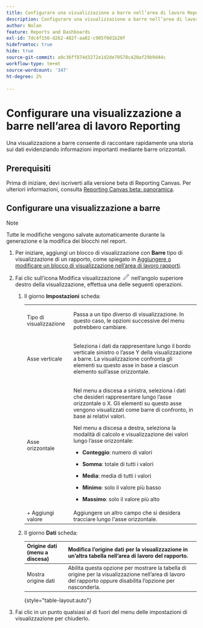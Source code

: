 ```yaml
---
title: Configurare una visualizzazione a barre nell’area di lavoro Reporting
description: Configurare una visualizzazione a barre nell’area di lavoro Reporting
author: Nolan
feature: Reports and Dashboards
exl-id: 7dc4f156-d262-482f-aa82-c905f0d1b20f
hidefromtoc: true
hide: true
source-git-commit: a9c36ff874d3272e1d2de70578c420af29b9d44c
workflow-type: tm+mt
source-wordcount: '347'
ht-degree: 2%

---
```



# Configurare una visualizzazione a barre nell’area di lavoro Reporting

Una visualizzazione a barre consente di raccontare rapidamente una storia sui dati evidenziando informazioni importanti mediante barre orizzontali.

## Prerequisiti

Prima di iniziare, devi iscriverti alla versione beta di Reporting Canvas. Per ulteriori informazioni, consulta [Reporting Canvas beta: panoramica](/help/quicksilver/product-announcements/betas/canvas-dashboards-beta/reporting-canvas-beta-overview.md).

## Configurare una visualizzazione a barre

>[!NOTE]
>
>Tutte le modifiche vengono salvate automaticamente durante la generazione e la modifica dei blocchi nel report.

1. Per iniziare, aggiungi un blocco di visualizzazione con **Barre** tipo di visualizzazione di un rapporto, come spiegato in [Aggiungere o modificare un blocco di visualizzazione nell’area di lavoro rapporti](../../../reports-and-dashboards/reporting-canvas/visualization-blocks/add-or-edit-report-visualization.md).

1. Fai clic sull’icona Modifica visualizzazione ![](assets/edit-icon.png) nell’angolo superiore destro della visualizzazione, effettua una delle seguenti operazioni.

   1. Il giorno **Impostazioni** scheda:

      <table style="table-layout:auto">
       <col>
       <col>
       <tbody>
        <tr>
         <td role="rowheader">Tipo di visualizzazione</td>
         <td><p>Passa a un tipo diverso di visualizzazione. In questo caso, le opzioni successive del menu potrebbero cambiare.</p></td>
        </tr>
        <tr>
         <td role="rowheader">Asse verticale</td>
         <td><p>Seleziona i dati da rappresentare lungo il bordo verticale sinistro o l’asse Y della visualizzazione a barre. La visualizzazione confronta gli elementi su questo asse in base a ciascun elemento sull’asse orizzontale.</p></td>
        </tr>
        <tr>
         <td role="rowheader">Asse orizzontale</td>
         <td><p>Nel menu a discesa a sinistra, seleziona i dati che desideri rappresentare lungo l’asse orizzontale o X. Gli elementi su questo asse vengono visualizzati come barre di confronto, in base ai relativi valori.</p><p>Nel menu a discesa a destra, seleziona la modalità di calcolo e visualizzazione dei valori lungo l’asse orizzontale:</p>
          <ul>
           <li><p><b>Conteggio</b>: numero di valori</p></li>
           <li><p><b>Somma</b>: totale di tutti i valori </p></li>
           <li><p><b>Media</b>: media di tutti i valori</p></li>
           <li><p><b>Minimo</b>: solo il valore più basso</p></li>
           <li><p><b>Massimo</b>: solo il valore più alto</p></li>
          </ul></td>
        </tr>
        <tr>
         <td role="rowheader">+ Aggiungi valore</td>
         <td>Aggiungere un altro campo che si desidera tracciare lungo l'asse orizzontale.</td>
        </tr>
       </tbody>
      </table>

   1. Il giorno **Dati** scheda:

      | Origine dati (menu a discesa) | Modifica l’origine dati per la visualizzazione in un’altra tabella nell’area di lavoro del rapporto. |
      |---|---|
      | Mostra origine dati | Abilita questa opzione per mostrare la tabella di origine per la visualizzazione nell’area di lavoro del rapporto oppure disabilita l’opzione per nasconderla. |

      {style="table-layout:auto"}

      <!--   
      NOLAN-FLAG: convert table to html. 
      -->

1. Fai clic in un punto qualsiasi al di fuori del menu delle impostazioni di visualizzazione per chiuderlo.
